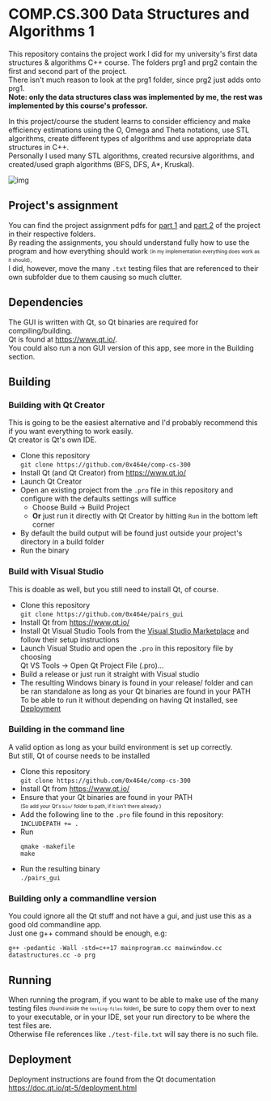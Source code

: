 # COMP.CS.300 Data Structures and Algorithms 1 
This repository contains the project work I did for my university's first data structures & algorithms C++ course. The folders prg1 and prg2 contain the first and second part of the project.  
There isn't much reason to look at the prg1 folder, since prg2 just adds onto prg1.  
**Note: only the data structures class was implemented by me, the rest was implemented by this course's professor.**

In this project/course the student learns to consider efficiency and make efficiency estimations using the O, Omega and Theta notations, use STL algorithms, create different types of algorithms and use appropriate data structures in C++.  
Personally I used many STL algorithms, created recursive algorithms, and created/used graph algorithms (BFS, DFS, A*, Kruskal).

![img](https://i.imgur.com/JWrwQe7.png)

## Project's assignment
You can find the project assignment pdfs for [part 1](https://github.com/0x464e/comp-cs-300/blob/master/prg1/prg1-game-of-taxes-en.pdf) and [part 2](https://github.com/0x464e/comp-cs-300/blob/master/prg2/prg2-connecting-towns-en.pdf) of the project in their respective folders.  
By reading the assignments, you should understand fully how to use the program and how everything should work <sub><sup>(in my implementation everything does work as it should)</sup></sub>.  
I did, however, move the many `.txt` testing files that are referenced to their own subfolder due to them causing so much clutter.  


## Dependencies

The GUI is written with Qt, so Qt binaries are required for compiling/building.  
Qt is found at https://www.qt.io/.  
You could also run a non GUI version of this app, see more in the Building section.

## Building

### Building with Qt Creator
This is going to be the easiest alternative and I'd probably recommend this if you want everything to work easily.  
Qt creator is Qt's own IDE.
* Clone this repository  
`git clone https://github.com/0x464e/comp-cs-300`
* Install Qt (and Qt Creator) from https://www.qt.io/
* Launch Qt Creator
* Open an existing project from the `.pro` file in this repository and configure with the defaults settings will suffice
    * Choose Build → Build Project 
    * **Or** just run it directly with Qt Creator by hitting `Run` in the bottom left corner
* By default the build output will be found just outside your project's directory in a build folder
* Run the binary

### Build with Visual Studio
This is doable as well, but you still need to install Qt, of course.
* Clone this repository  
`git clone https://github.com/0x464e/pairs_gui`
* Install Qt from https://www.qt.io/
* Install Qt Visual Studio Tools from the [Visual Studio Marketplace](https://marketplace.visualstudio.com/items?itemName=TheQtCompany.QtVisualStudioTools-19123) and follow their setup instructions
* Launch Visual Studio and open the `.pro` in this repository file by choosing  
Qt VS Tools → Open Qt Project File (.pro)...
* Build a release or just run it straight with Visual studio
* The resulting Windows binary is found in your release/ folder and can be ran standalone as long as your Qt binaries are found in your PATH  
To be able to run it without depending on having Qt installed, see [Deployment](#deployment)

### Building in the command line
A valid option as long as your build environment is set up correctly.  
But still, Qt of course needs to be installed
* Clone this repository  
`git clone https://github.com/0x464e/comp-cs-300`
* Install Qt from https://www.qt.io/
* Ensure that your Qt binaries are found in your PATH  
<sub><sup>(So add your Qt's `bin/` folder to path, if it isn't there already.)</sup></sub>
* Add the following line to the `.pro` file found in this repository:  
`INCLUDEPATH += .`
* Run  
    ```
    qmake -makefile
    make
    ```
* Run the resulting binary  
`./pairs_gui`

### Building only a commandline version
You could ignore all the Qt stuff and not have a gui, and just use this as a good old commandline app.  
Just one g++ command should be enough, e.g:
```
g++ -pedantic -Wall -std=c++17 mainprogram.cc mainwindow.cc datastructures.cc -o prg  
```

## Running
When running the program, if you want to be able to make use of the many testing files <sub><sup>(found inside the `testing-files` folder)</sup></sub>, be sure to copy them over to next to your executable, or in your IDE, set your run directory to be where the test files are.  
Otherwise file references like `./test-file.txt` will say there is no such file.

## Deployment

Deployment instructions are found from the Qt documentation  
https://doc.qt.io/qt-5/deployment.html
